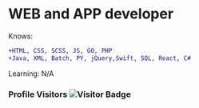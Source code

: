 # WEB and APP developer 
Knows:
```diff
+HTML, CSS, SCSS, JS, GO, PHP
+Java, XML, Batch, PY, jQuery,Swift, SQL, React, C#
```

Learning: N/A


### Profile Visitors ![Visitor Badge](https://visitor-badge.laobi.icu/badge?page_id=DefaultO.DefaultO)